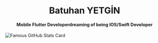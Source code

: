 <h1 align=center> Batuhan YETGİN</h1> 

<h4 align = center> Mobile Flutter Developerdreaming of being IOS/Swift Developer</h4>



<img align="center" src="https://github-readme-stats.vercel.app/api?username=praganter&show_icons=true&theme=midnight-purple" alt="Famous GitHub Stats Card" />  

<!--- <img align="center" src="https://github-readme-stats.vercel.app/api/top-langs/?username=praganter&layout=compact&theme=midnight-purple" lat="Most used languages/> --->


